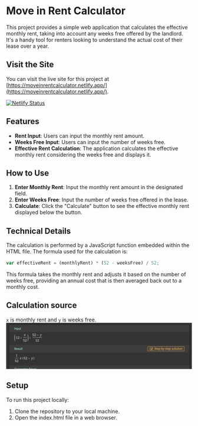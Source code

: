 # Move in Rent Calculator

This project provides a simple web application that calculates the effective monthly rent, taking into account any weeks free offered by the landlord. It's a handy tool for renters looking to understand the actual cost of their lease over a year.


## Visit the Site
You can visit the live site for this project at [https://moveinrentcalculator.netlify.app/](https://moveinrentcalculator.netlify.app/).

[![Netlify Status](https://api.netlify.com/api/v1/badges/bee798b4-0e70-4870-b7e8-202f15d607ce/deploy-status)](https://app.netlify.com/sites/moveinrentcalculator/deploys)

## Features

- **Rent Input**: Users can input the monthly rent amount.
- **Weeks Free Input**: Users can input the number of weeks free.
- **Effective Rent Calculation**: The application calculates the effective monthly rent considering the weeks free and displays it.

## How to Use

1. **Enter Monthly Rent**: Input the monthly rent amount in the designated field.
2. **Enter Weeks Free**: Input the number of weeks free offered in the lease.
3. **Calculate**: Click the "Calculate" button to see the effective monthly rent displayed below the button.

## Technical Details

The calculation is performed by a JavaScript function embedded within the HTML file. The formula used for the calculation is:

```javascript
var effectiveRent = (monthlyRent) * (52 - weeksFree) / 52;
```

This formula takes the monthly rent and adjusts it based on the number of weeks free, providing an annual cost that is then averaged back out to a monthly cost.

## Calculation source
`x` is monthly rent and `y` is weeks free.
![alt text](image.png)

## Setup
To run this project locally:

1. Clone the repository to your local machine.
1. Open the index.html file in a web browser.